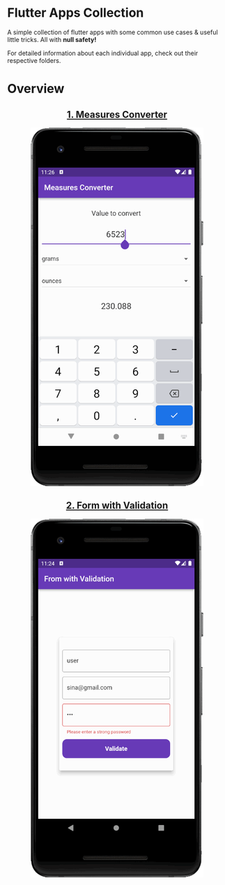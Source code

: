 # Flutter Apps Collection
A simple collection of flutter apps with some common use cases & useful little tricks. All with **null safety!**

For detailed information about each individual app, check out their respective folders.

# Overview
<div align="center">
<h2>
 <strong>
   <a href="https://github.com/usersina/demo-flutter-apps/tree/main/measures_converter#measured-converter">1. Measures Converter</a>
 </strong>
</h2>

![](/media/measures-converter.png)
</div>

<div align="center">
<h2>
 <strong>
   <a href="https://github.com/usersina/demo-flutter-apps/tree/main/form_with_validation#form-with-validation">2. Form with Validation</a>
 </strong>
</h2>

![](/media/form-validation.png)
</div>

